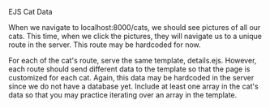 EJS Cat Data

When we navigate to localhost:8000/cats, we should see pictures of all our cats. This time, when we click the pictures, they will navigate us to a unique route in the server. This route may be hardcoded for now.

For each of the cat's route, serve the same template, details.ejs. However, each route should send different data to the template so that the page is customized for each cat. Again, this data may be hardcoded in the server since we do not have a database yet. Include at least one array in the cat's data so that you may practice iterating over an array in the template.